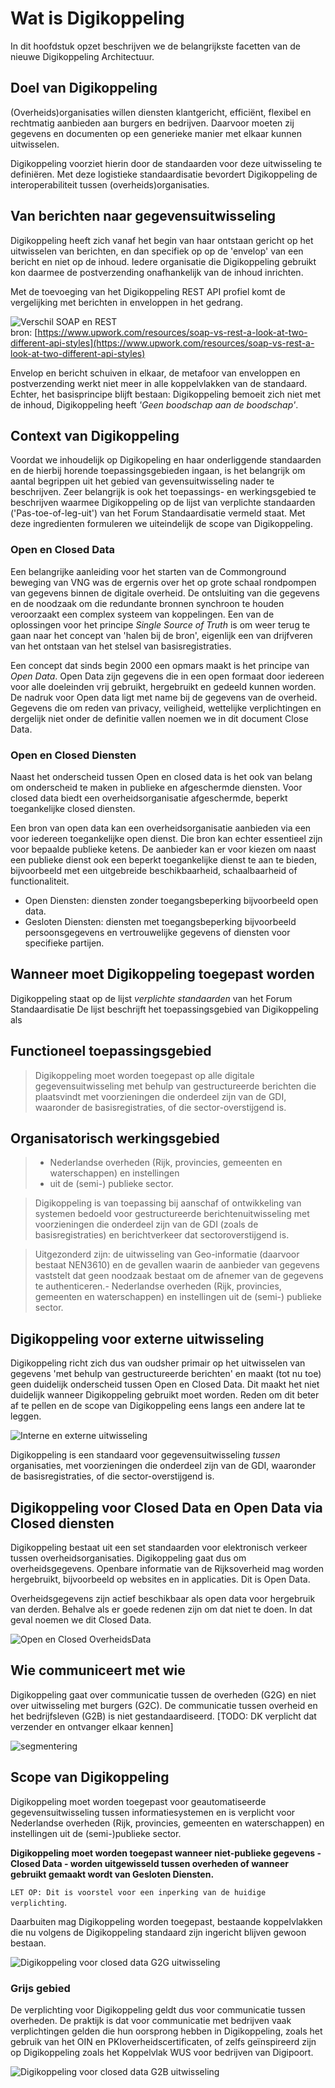 # Wat is Digikoppeling

In dit hoofdstuk opzet beschrijven we de belangrijkste facetten van de nieuwe Digikoppeling Architectuur.


## Doel van Digikoppeling

(Overheids)organisaties willen diensten klantgericht, efficiënt, flexibel en rechtmatig aanbieden aan burgers en bedrijven. Daarvoor moeten zij gegevens en documenten op een generieke manier met elkaar kunnen uitwisselen.

Digikoppeling voorziet hierin door de standaarden voor deze uitwisseling te definiëren. Met deze logistieke standaardisatie bevordert Digikoppeling de interoperabiliteit tussen (overheids)organisaties.

## Van berichten naar gegevensuitwisseling

Digikoppeling heeft zich vanaf het begin van haar ontstaan gericht op het uitwisselen van berichten, en dan specifiek op op de 'envelop' van een bericht en  niet op de inhoud. Iedere organisatie die Digikoppeling gebruikt kon daarmee de postverzending onafhankelijk van de inhoud inrichten.

Met de toevoeging van het Digikoppeling REST API profiel komt de vergelijking met berichten in enveloppen in het gedrang.

![Verschil SOAP en REST](media/Upwork-Envelop-postcard.png "Soap vs. REST APIs (bron upwork.com")
<br>bron: [https://www.upwork.com/resources/soap-vs-rest-a-look-at-two-different-api-styles](https://www.upwork.com/resources/soap-vs-rest-a-look-at-two-different-api-styles)

Envelop en bericht schuiven in elkaar, de metafoor van enveloppen en postverzending werkt niet meer in alle koppelvlakken van de standaard. Echter, het basisprincipe blijft bestaan: Digikoppeling bemoeit zich niet met de inhoud, Digikoppeling heeft *'Geen boodschap aan de boodschap'*.

## Context van Digikoppeling

Voordat we inhoudelijk op Digikopeling en haar onderliggende standaarden en de hierbij horende toepassingsgebieden ingaan, is het belangrijk om aantal begrippen uit het gebied van gevensuitwisseling nader te beschrijven. Zeer belangrijk is ook het toepassings- en werkingsgebied te beschrijven waarmee Digikoppeling op de lijst van verplichte standaarden ('Pas-toe-of-leg-uit') van het Forum Standaardisatie vermeld staat. Met deze ingredienten  formuleren  we uiteindelijk de scope van Digikoppeling.

### Open en Closed Data

Een belangrijke aanleiding voor het starten van de Commonground beweging van VNG was de ergernis over het op grote schaal rondpompen van gegevens binnen de digitale overheid. De ontsluiting van die gegevens en de noodzaak om die redundante bronnen synchroon te houden veroorzaakt een complex systeem van koppelingen. Een van de oplossingen voor het principe *Single Source of Truth* is om weer terug te gaan naar het concept van   'halen bij de bron', eigenlijk een van drijfveren van het ontstaan van het stelsel van basisregistraties.

Een concept dat sinds begin 2000 een opmars maakt is het principe van *Open Data*. Open Data zijn gegevens die in een open formaat door iedereen voor alle doeleinden vrij gebruikt, hergebruikt en gedeeld kunnen worden. De nadruk voor Open data ligt met name bij de gegevens van de overheid. Gegevens die om reden van privacy, veiligheid, wettelijke verplichtingen en dergelijk niet onder de definitie vallen noemen we in dit document Close Data.

### Open en Closed Diensten

Naast het onderscheid tussen Open en closed data is het ook van belang om onderscheid te maken in publieke en afgeschermde diensten. Voor closed data biedt een overheidsorganisatie afgeschermde, beperkt toegankelijke closed diensten.

Een bron van open data kan een overheidsorganisatie aanbieden via een voor iedereen toegankelijke open dienst. Die bron kan echter essentieel zijn voor bepaalde publieke ketens. De aanbieder kan er voor kiezen om  naast een publieke dienst ook een beperkt toegankelijke dienst te aan te bieden, bijvoorbeeld met een uitgebreide beschikbaarheid, schaalbaarheid of functionaliteit.

- Open Diensten: diensten zonder toegangsbeperking bijvoorbeeld open data.
- Gesloten Diensten: diensten met toegangsbeperking bijvoorbeeld persoonsgegevens en vertrouwelijke gegevens of diensten voor specifieke partijen.


## Wanneer moet Digikoppeling toegepast worden

Digikoppeling staat op de lijst *verplichte standaarden* van het Forum Standaardisatie De lijst beschrijft het toepassingsgebied van Digikoppeling als


## Functioneel toepassingsgebied
> Digikoppeling moet worden toegepast op alle digitale gegevensuitwisseling met behulp van gestructureerde berichten die plaatsvindt met voorzieningen die onderdeel zijn van de GDI, waaronder de basisregistraties, of die sector-overstijgend is.

## Organisatorisch werkingsgebied

> - Nederlandse overheden (Rijk, provincies, gemeenten en waterschappen) en instellingen
> - uit de (semi-) publieke sector.

> Digikoppeling is van toepassing bij aanschaf of ontwikkeling van systemen bedoeld voor gestructureerde berichtenuitwisseling met voorzieningen die onderdeel zijn van de GDI (zoals de basisregistraties) en berichtverkeer dat sectoroverstijgend is.

> Uitgezonderd zijn: de uitwisseling van Geo-informatie (daarvoor bestaat NEN3610) en de gevallen waarin de aanbieder van gegevens vaststelt dat geen noodzaak bestaat om de afnemer van de gegevens te authenticeren.- Nederlandse overheden (Rijk, provincies, gemeenten en waterschappen) en instellingen uit de (semi-) publieke sector.

## Digikoppeling voor externe uitwisseling

Digikoppeling richt zich dus van oudsher primair op het uitwisselen van gegevens 'met behulp van gestructureerde berichten' en maakt (tot nu toe) geen duidelijk onderscheid tussen Open en Closed Data. Dit maakt het niet duidelijk wanneer Digikoppeling gebruikt moet worden. Reden om dit beter af te pellen en de scope van Digikoppeling eens langs een andere lat te leggen.

![Interne en externe uitwisseling](media/DK_Intern-extern.png "Interne en Externe gegevensuitwisseling")

Digikoppeling is een standaard voor gegevensuitwisseling *tussen* organisaties, met voorzieningen die onderdeel zijn van de GDI, waaronder de basisregistraties, of die sector-overstijgend is.

## Digikoppeling voor Closed Data en Open Data via Closed diensten

Digikoppeling bestaat uit een set standaarden voor elektronisch verkeer tussen overheidsorganisaties. Digikoppeling gaat dus om overheidsgegevens. Openbare informatie van de Rijksoverheid mag worden hergebruikt, bijvoorbeeld op websites en in applicaties. Dit is Open Data.

Overheidsgegevens zijn actief beschikbaar als open data voor hergebruik van derden. Behalve als er goede redenen zijn om dat niet te doen. In dat geval noemen we dit Closed Data.

![Open en Closed OverheidsData](media/DK_open_closed_data.png "Open en Closed OverheidsData")

## Wie communiceert met wie

Digikoppeling gaat over communicatie tussen de overheden (G2G) en niet over uitwisseling met burgers (G2C). De communicatie tussen overheid en het bedrijfsleven (G2B) is niet gestandaardiseerd. [TODO: DK verplicht dat verzender en ontvanger elkaar kennen]

![segmentering](media/DK_segmentering.png "segmentering van de communicatie")


## Scope van Digikoppeling

Digikoppeling moet worden toegepast voor geautomatiseerde gegevensuitwisseling tussen informatiesystemen en is verplicht voor Nederlandse overheden (Rijk, provincies, gemeenten en waterschappen) en instellingen uit de (semi-)publieke sector.

<aside class="note">

**Digikoppeling moet worden toegepast wanneer niet-publieke gegevens - Closed Data -   worden uitgewisseld tussen overheden of wanneer gebruikt gemaakt wordt van Gesloten Diensten.**

`LET OP: Dit is voorstel voor een inperking van de huidige verplichting`.

Daarbuiten mag Digikoppeling worden toegepast, bestaande koppelvlakken die nu volgens de Digikoppeling standaard zijn ingericht blijven gewoon bestaan.

</aside>

![Digikoppeling voor closed data G2G uitwisseling](media/DK_closed_g2g.png "Digikoppeling voor closed data G2G uitwisseling")

### Grijs gebied

De verplichting voor Digikoppeling geldt dus voor communicatie tussen overheden. De praktijk is dat voor communicatie met bedrijven vaak verplichtingen gelden die hun oorsprong hebben in Digikoppeling, zoals het gebruik van het OIN en PKIoverheidscertificaten, of zelfs geïnspireerd zijn op Digikoppeling zoals het Koppelvlak WUS voor bedrijven van Digipoort.

![Digikoppeling voor closed data G2B uitwisseling](media/DK_closed_b2g.png "Digikoppeling voor closed data G2B uitwisseling")
